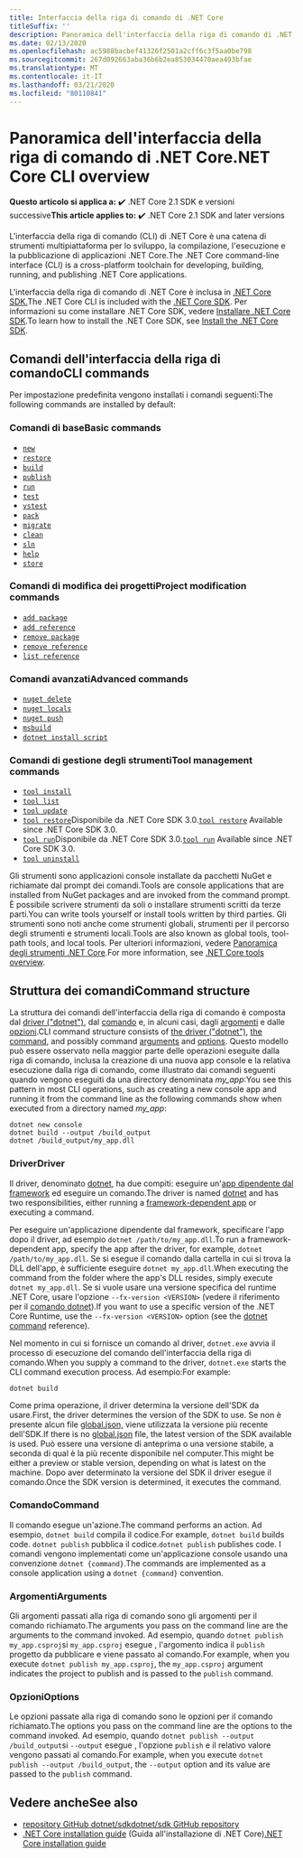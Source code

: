 ```yaml
---
title: Interfaccia della riga di comando di .NET Core
titleSuffix: ''
description: Panoramica dell'interfaccia della riga di comando di .NET Core e delle relative funzionalità.
ms.date: 02/13/2020
ms.openlocfilehash: ac5988bacbef41326f2501a2cff6c3f5aa0be798
ms.sourcegitcommit: 267d092663aba36b6b2ea853034470aea493bfae
ms.translationtype: MT
ms.contentlocale: it-IT
ms.lasthandoff: 03/21/2020
ms.locfileid: "80110841"
---
```

# <a name="net-core-cli-overview"></a><span data-ttu-id="a2b73-103">Panoramica dell'interfaccia della riga di comando di .NET Core</span><span class="sxs-lookup"><span data-stu-id="a2b73-103">.NET Core CLI overview</span></span>

<span data-ttu-id="a2b73-104">**Questo articolo si applica a:** ✔️ .NET Core 2.1 SDK e versioni successive</span><span class="sxs-lookup"><span data-stu-id="a2b73-104">**This article applies to:** ✔️ .NET Core 2.1 SDK and later versions</span></span>

<span data-ttu-id="a2b73-105">L'interfaccia della riga di comando (CLI) di .NET Core è una catena di strumenti multipiattaforma per lo sviluppo, la compilazione, l'esecuzione e la pubblicazione di applicazioni .NET Core.</span><span class="sxs-lookup"><span data-stu-id="a2b73-105">The .NET Core command-line interface (CLI) is a cross-platform toolchain for developing, building, running, and publishing .NET Core applications.</span></span>

<span data-ttu-id="a2b73-106">L'interfaccia della riga di comando di .NET Core è inclusa in [.NET Core SDK.](../sdk.md)</span><span class="sxs-lookup"><span data-stu-id="a2b73-106">The .NET Core CLI is included with the [.NET Core SDK](../sdk.md).</span></span> <span data-ttu-id="a2b73-107">Per informazioni su come installare .NET Core SDK, vedere [Installare .NET Core SDK](../install/sdk.md).</span><span class="sxs-lookup"><span data-stu-id="a2b73-107">To learn how to install the .NET Core SDK, see [Install the .NET Core SDK](../install/sdk.md).</span></span>

## <a name="cli-commands"></a><span data-ttu-id="a2b73-108">Comandi dell'interfaccia della riga di comando</span><span class="sxs-lookup"><span data-stu-id="a2b73-108">CLI commands</span></span>

<span data-ttu-id="a2b73-109">Per impostazione predefinita vengono installati i comandi seguenti:</span><span class="sxs-lookup"><span data-stu-id="a2b73-109">The following commands are installed by default:</span></span>

### <a name="basic-commands"></a><span data-ttu-id="a2b73-110">Comandi di base</span><span class="sxs-lookup"><span data-stu-id="a2b73-110">Basic commands</span></span>

- [`new`](dotnet-new.md)
- [`restore`](dotnet-restore.md)
- [`build`](dotnet-build.md)
- [`publish`](dotnet-publish.md)
- [`run`](dotnet-run.md)
- [`test`](dotnet-test.md)
- [`vstest`](dotnet-vstest.md)
- [`pack`](dotnet-pack.md)
- [`migrate`](dotnet-migrate.md)
- [`clean`](dotnet-clean.md)
- [`sln`](dotnet-sln.md)
- [`help`](dotnet-help.md)
- [`store`](dotnet-store.md)

### <a name="project-modification-commands"></a><span data-ttu-id="a2b73-111">Comandi di modifica dei progetti</span><span class="sxs-lookup"><span data-stu-id="a2b73-111">Project modification commands</span></span>

- [`add package`](dotnet-add-package.md)
- [`add reference`](dotnet-add-reference.md)
- [`remove package`](dotnet-remove-package.md)
- [`remove reference`](dotnet-remove-reference.md)
- [`list reference`](dotnet-list-reference.md)

### <a name="advanced-commands"></a><span data-ttu-id="a2b73-112">Comandi avanzati</span><span class="sxs-lookup"><span data-stu-id="a2b73-112">Advanced commands</span></span>

- [`nuget delete`](dotnet-nuget-delete.md)
- [`nuget locals`](dotnet-nuget-locals.md)
- [`nuget push`](dotnet-nuget-push.md)
- [`msbuild`](dotnet-msbuild.md)
- [`dotnet install script`](dotnet-install-script.md)

### <a name="tool-management-commands"></a><span data-ttu-id="a2b73-113">Comandi di gestione degli strumenti</span><span class="sxs-lookup"><span data-stu-id="a2b73-113">Tool management commands</span></span>

- [`tool install`](dotnet-tool-install.md)
- [`tool list`](dotnet-tool-list.md)
- [`tool update`](dotnet-tool-update.md)
- <span data-ttu-id="a2b73-114">[`tool restore`](global-tools.md#install-a-local-tool)Disponibile da .NET Core SDK 3.0.</span><span class="sxs-lookup"><span data-stu-id="a2b73-114">[`tool restore`](global-tools.md#install-a-local-tool) Available since .NET Core SDK 3.0.</span></span>
- <span data-ttu-id="a2b73-115">[`tool run`](global-tools.md#invoke-a-local-tool)Disponibile da .NET Core SDK 3.0.</span><span class="sxs-lookup"><span data-stu-id="a2b73-115">[`tool run`](global-tools.md#invoke-a-local-tool) Available since .NET Core SDK 3.0.</span></span>
- [`tool uninstall`](dotnet-tool-uninstall.md)

<span data-ttu-id="a2b73-116">Gli strumenti sono applicazioni console installate da pacchetti NuGet e richiamate dal prompt dei comandi.</span><span class="sxs-lookup"><span data-stu-id="a2b73-116">Tools are console applications that are installed from NuGet packages and are invoked from the command prompt.</span></span> <span data-ttu-id="a2b73-117">È possibile scrivere strumenti da soli o installare strumenti scritti da terze parti.</span><span class="sxs-lookup"><span data-stu-id="a2b73-117">You can write tools yourself or install tools written by third parties.</span></span> <span data-ttu-id="a2b73-118">Gli strumenti sono noti anche come strumenti globali, strumenti per il percorso degli strumenti e strumenti locali.</span><span class="sxs-lookup"><span data-stu-id="a2b73-118">Tools are also known as global tools, tool-path tools, and local tools.</span></span> <span data-ttu-id="a2b73-119">Per ulteriori informazioni, vedere [Panoramica degli strumenti .NET Core](global-tools.md).</span><span class="sxs-lookup"><span data-stu-id="a2b73-119">For more information, see [.NET Core tools overview](global-tools.md).</span></span>

## <a name="command-structure"></a><span data-ttu-id="a2b73-120">Struttura dei comandi</span><span class="sxs-lookup"><span data-stu-id="a2b73-120">Command structure</span></span>

<span data-ttu-id="a2b73-121">La struttura dei comandi dell'interfaccia della riga di comando è composta dal [driver ("dotnet")](#driver), dal [comando](#command) e, in alcuni casi, dagli [argomenti](#arguments) e dalle [opzioni](#options).</span><span class="sxs-lookup"><span data-stu-id="a2b73-121">CLI command structure consists of [the driver ("dotnet")](#driver), [the command](#command), and possibly command [arguments](#arguments) and [options](#options).</span></span> <span data-ttu-id="a2b73-122">Questo modello può essere osservato nella maggior parte delle operazioni eseguite dalla riga di comando, inclusa la creazione di una nuova app console e la relativa esecuzione dalla riga di comando, come illustrato dai comandi seguenti quando vengono eseguiti da una directory denominata *my_app*:</span><span class="sxs-lookup"><span data-stu-id="a2b73-122">You see this pattern in most CLI operations, such as creating a new console app and running it from the command line as the following commands show when executed from a directory named *my_app*:</span></span>

```dotnetcli
dotnet new console
dotnet build --output /build_output
dotnet /build_output/my_app.dll
```

### <a name="driver"></a><span data-ttu-id="a2b73-123">Driver</span><span class="sxs-lookup"><span data-stu-id="a2b73-123">Driver</span></span>

<span data-ttu-id="a2b73-124">Il driver, denominato [dotnet](dotnet.md), ha due compiti: eseguire un'[app dipendente dal framework](../deploying/index.md) ed eseguire un comando.</span><span class="sxs-lookup"><span data-stu-id="a2b73-124">The driver is named [dotnet](dotnet.md) and has two responsibilities, either running a [framework-dependent app](../deploying/index.md) or executing a command.</span></span>

<span data-ttu-id="a2b73-125">Per eseguire un'applicazione dipendente dal framework, specificare l'app dopo il driver, ad esempio `dotnet /path/to/my_app.dll`.</span><span class="sxs-lookup"><span data-stu-id="a2b73-125">To run a framework-dependent app, specify the app after the driver, for example, `dotnet /path/to/my_app.dll`.</span></span> <span data-ttu-id="a2b73-126">Se si esegue il comando dalla cartella in cui si trova la DLL dell'app, è sufficiente eseguire `dotnet my_app.dll`.</span><span class="sxs-lookup"><span data-stu-id="a2b73-126">When executing the command from the folder where the app's DLL resides, simply execute `dotnet my_app.dll`.</span></span> <span data-ttu-id="a2b73-127">Se si vuole usare una versione specifica del runtime .NET Core, usare l'opzione `--fx-version <VERSION>` (vedere il riferimento per il [comando dotnet](dotnet.md)).</span><span class="sxs-lookup"><span data-stu-id="a2b73-127">If you want to use a specific version of the .NET Core Runtime, use the `--fx-version <VERSION>` option (see the [dotnet command](dotnet.md) reference).</span></span>

<span data-ttu-id="a2b73-128">Nel momento in cui si fornisce un comando al driver, `dotnet.exe` avvia il processo di esecuzione del comando dell'interfaccia della riga di comando.</span><span class="sxs-lookup"><span data-stu-id="a2b73-128">When you supply a command to the driver, `dotnet.exe` starts the CLI command execution process.</span></span> <span data-ttu-id="a2b73-129">Ad esempio:</span><span class="sxs-lookup"><span data-stu-id="a2b73-129">For example:</span></span>

```dotnetcli
dotnet build
```

<span data-ttu-id="a2b73-130">Come prima operazione, il driver determina la versione dell'SDK da usare.</span><span class="sxs-lookup"><span data-stu-id="a2b73-130">First, the driver determines the version of the SDK to use.</span></span> <span data-ttu-id="a2b73-131">Se non è presente alcun file [global.json,](global-json.md) viene utilizzata la versione più recente dell'SDK.</span><span class="sxs-lookup"><span data-stu-id="a2b73-131">If there is no [global.json](global-json.md) file, the latest version of the SDK available is used.</span></span> <span data-ttu-id="a2b73-132">Può essere una versione di anteprima o una versione stabile, a seconda di qual è la più recente disponibile nel computer.</span><span class="sxs-lookup"><span data-stu-id="a2b73-132">This might be either a preview or stable version, depending on what is latest on the machine.</span></span>  <span data-ttu-id="a2b73-133">Dopo aver determinato la versione del SDK il driver esegue il comando.</span><span class="sxs-lookup"><span data-stu-id="a2b73-133">Once the SDK version is determined, it executes the command.</span></span>

### <a name="command"></a><span data-ttu-id="a2b73-134">Comando</span><span class="sxs-lookup"><span data-stu-id="a2b73-134">Command</span></span>

<span data-ttu-id="a2b73-135">Il comando esegue un'azione.</span><span class="sxs-lookup"><span data-stu-id="a2b73-135">The command performs an action.</span></span> <span data-ttu-id="a2b73-136">Ad esempio, `dotnet build` compila il codice.</span><span class="sxs-lookup"><span data-stu-id="a2b73-136">For example, `dotnet build` builds code.</span></span> <span data-ttu-id="a2b73-137">`dotnet publish` pubblica il codice.</span><span class="sxs-lookup"><span data-stu-id="a2b73-137">`dotnet publish` publishes code.</span></span> <span data-ttu-id="a2b73-138">I comandi vengono implementati come un'applicazione console usando una convenzione `dotnet {command}`.</span><span class="sxs-lookup"><span data-stu-id="a2b73-138">The commands are implemented as a console application using a `dotnet {command}` convention.</span></span>

### <a name="arguments"></a><span data-ttu-id="a2b73-139">Argomenti</span><span class="sxs-lookup"><span data-stu-id="a2b73-139">Arguments</span></span>

<span data-ttu-id="a2b73-140">Gli argomenti passati alla riga di comando sono gli argomenti per il comando richiamato.</span><span class="sxs-lookup"><span data-stu-id="a2b73-140">The arguments you pass on the command line are the arguments to the command invoked.</span></span> <span data-ttu-id="a2b73-141">Ad esempio, quando `dotnet publish my_app.csproj`si `my_app.csproj` esegue , l'argomento indica il `publish` progetto da pubblicare e viene passato al comando.</span><span class="sxs-lookup"><span data-stu-id="a2b73-141">For example, when you execute `dotnet publish my_app.csproj`, the `my_app.csproj` argument indicates the project to publish and is passed to the `publish` command.</span></span>

### <a name="options"></a><span data-ttu-id="a2b73-142">Opzioni</span><span class="sxs-lookup"><span data-stu-id="a2b73-142">Options</span></span>

<span data-ttu-id="a2b73-143">Le opzioni passate alla riga di comando sono le opzioni per il comando richiamato.</span><span class="sxs-lookup"><span data-stu-id="a2b73-143">The options you pass on the command line are the options to the command invoked.</span></span> <span data-ttu-id="a2b73-144">Ad esempio, quando `dotnet publish --output /build_output`si `--output` esegue , l'opzione `publish` e il relativo valore vengono passati al comando.</span><span class="sxs-lookup"><span data-stu-id="a2b73-144">For example, when you execute `dotnet publish --output /build_output`, the `--output` option and its value are passed to the `publish` command.</span></span>

## <a name="see-also"></a><span data-ttu-id="a2b73-145">Vedere anche</span><span class="sxs-lookup"><span data-stu-id="a2b73-145">See also</span></span>

- [<span data-ttu-id="a2b73-146">repository GitHub dotnet/sdk</span><span class="sxs-lookup"><span data-stu-id="a2b73-146">dotnet/sdk GitHub repository</span></span>](https://github.com/dotnet/sdk/)
- <span data-ttu-id="a2b73-147">[.NET Core installation guide](../install/sdk.md) (Guida all'installazione di .NET Core)</span><span class="sxs-lookup"><span data-stu-id="a2b73-147">[.NET Core installation guide](../install/sdk.md)</span></span>
